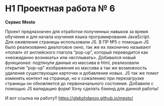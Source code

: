# H1 Проектная работа № 6
__Сервис Mesto__

Проект предназначен для отработки полученных навыков за время обучения и для начала изучения языка програмирования JavaScript.
Для оживления страницы использовали JS.
В ПР №5 с помощью JS было реализованно диалоговое окно, так же их лаконично называют «попап» от английского глагола “pop-up”, который переводится как «неожиданно возникать» или «всплывать».
Добивался новый функционал: подтянули данные из массива в html, реализовали открытие “pop-up” изображения из массива а так же возможность удаления существующих карточек и добавление новых.
JS так же помог изменять контент на странице, но к сожалению при перезагрузке страницы он обновляется до первоначального состояния.
Добавили с помощью JS валидацию форм!
Хочу сделать бэкенд для данной работы!

И вот ссылка на работу!!
https://glebzhdanov.github.io/mesto/
